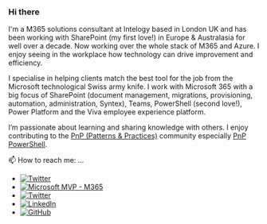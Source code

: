 ### Hi there

I'm a M365 solutions consultant at Intelogy based in London UK and has been working with SharePoint (my first love!) in Europe & Australasia for well over a decade. Now working over the whole stack of M365 and Azure. I enjoy seeing in the workplace how technology can drive improvement and efficiency.

I specialise in helping clients match the best tool for the job from the Microsoft technological Swiss army knife. I work with Microsoft 365 with a big focus of SharePoint (document management, migrations, provisioning, automation, administration, Syntex), Teams, PowerShell (second love!), Power Platform and the Viva employee experience platform.

I’m passionate about learning and sharing knowledge with others. I enjoy contributing to the [PnP (Patterns & Practices)](https://pnp.github.io/) community especially [PnP PowerShell](https://pnp.github.io/powershell/).

📫 How to reach me: ...
- <a href="https://leonarmston.com"><img src="https://img.shields.io/badge/Blog-leonarmston.com-%230b56a4" alt="Twitter"></a>
- <a href="https://mvp.microsoft.com/en-us/PublicProfile/5004913"><img src="https://img.shields.io/badge/Microsoft%20MVP-M36-blue" alt="Microsoft MVP - M365"></a>
- <a href="https://twitter.com/intent/follow?screen_name=leonarmston"><img src="https://img.shields.io/twitter/follow/leonarmston?style=social" alt="Twitter"></a>
- <a href="https://www.linkedin.com/in/leonarmston"><img src="https://img.shields.io/badge/LinkedIn--_.svg?style=social&logo=linkedin" alt="LinkedIn"></a>
- <a href="https://github.com/leonarmston"><img src="https://img.shields.io/github/followers/leonarmston?label=leonarmston&style=social" alt="GitHub"></a>

